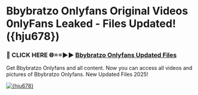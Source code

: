 # Bbybratzo Onlyfans Original Videos 0nlyFans Leaked - Files Updated! ({hju678})

<h3>🔴 CLICK HERE 🌐==►► <a href="https://tinyurl.com/ms9xzufz" rel="nofollow">Bbybratzo Onlyfans Updated Files</a></h3>

Get Bbybratzo Onlyfans and all content. Now you can access all videos and pictures of Bbybratzo Onlyfans. New Updated Files 2025!

[![{hju678}](https://i.imgur.com/PQ7UWWw.gif)](https://tinyurl.com/ms9xzufz)